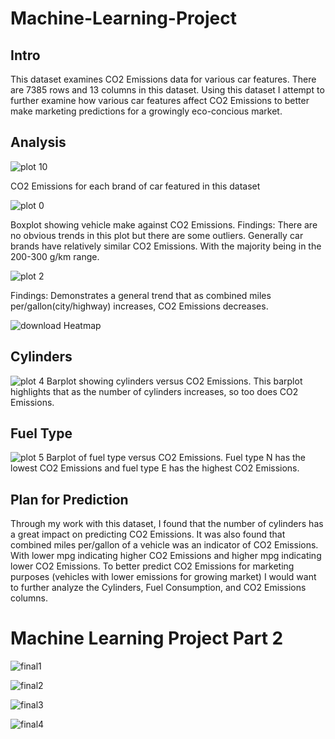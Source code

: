 # Machine-Learning-Project

## Intro
This dataset examines CO2 Emissions data for various car features. There are 7385 rows and 13 columns in this dataset. 
Using this dataset I attempt to further examine how various car features affect CO2 Emissions to better make
marketing predictions for a growingly eco-concious market. 

## Analysis
![plot 10](https://user-images.githubusercontent.com/103288613/165675663-f850c939-973b-460e-bc84-e9e8bdd7b45e.png)

CO2 Emissions for each brand of car featured in this dataset

![plot 0](https://user-images.githubusercontent.com/103288613/165675875-03cb4d0c-c301-414b-84b7-6f0d87fd11f2.png)

Boxplot showing vehicle make against CO2 Emissions.
Findings: There are no obvious trends in this plot but there are some outliers. Generally car brands have relatively
similar CO2 Emissions. With the majority being in the 200-300 g/km range. 

![plot 2](https://user-images.githubusercontent.com/103288613/165676080-0d86da16-4b22-4220-a5a8-b3b4a65b2eae.png)

Findings: Demonstrates a general trend that as combined miles per/gallon(city/highway) increases, CO2 Emissions decreases. 

![download](https://user-images.githubusercontent.com/103288613/165676357-c2d94168-f62a-43bc-bbbe-f4446601c60d.png)
Heatmap

## Cylinders
![plot 4](https://user-images.githubusercontent.com/103288613/165676410-9332633f-f7e2-46f5-b5e9-3e2c2cdcd422.png)
Barplot showing cylinders versus CO2 Emissions. This barplot highlights that as the number of cylinders increases, so too does CO2 Emissions. 

## Fuel Type
![plot 5](https://user-images.githubusercontent.com/103288613/165676520-430e03eb-7019-4669-95f1-e0218f796c90.png)
Barplot of fuel type versus CO2 Emissions. Fuel type N has the lowest CO2 Emissions and fuel type E has the highest CO2 Emissions. 

## Plan for Prediction
Through my work with this dataset, I found that the number of cylinders has a great impact on predicting CO2 Emissions. It was also found that 
combined miles per/gallon of a vehicle was an indicator of CO2 Emissions. With lower mpg indicating higher CO2 Emissions and higher mpg indicating 
lower CO2 Emissions. To better predict CO2 Emissions for marketing purposes (vehicles with lower emissions for growing market) I would want
to further analyze the Cylinders, Fuel Consumption, and CO2 Emissions columns. 

# Machine Learning Project Part 2

![final1](https://user-images.githubusercontent.com/103288613/167069006-4442bab5-913f-4e3a-89c9-64f4095600cc.JPG)

![final2](https://user-images.githubusercontent.com/103288613/167069041-af244aa5-7a61-4340-846d-00172e99ad0b.JPG)

![final3](https://user-images.githubusercontent.com/103288613/167069062-dcb46314-79d8-423d-8097-3ef7a9e0feeb.JPG)

![final4](https://user-images.githubusercontent.com/103288613/167069091-520b941f-b8bf-4405-a57c-65ad1d19edd1.JPG)



